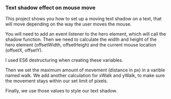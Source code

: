 ### Text shadow effect on mouse move

This project shows you how to set up a moving text shadow on a text, that will move depending on the way the user moves the mouse.

You will need to add an event listener to the hero element, which will call the shadow function. Then we need to calculate the width and height of the hero element (offsetWidth, offsetHeigh) and the current mouse location (offsetX, offsetY). 

I used ES6 destructuring when creating these variables.

Then we set the maximum amount of movement (distance in px) in a varible named walk. We add another calculation for xWalk and yWalk, to make sure the movement stays within our set limit of pixels.

Finally, we use those values to style our text shadow.

